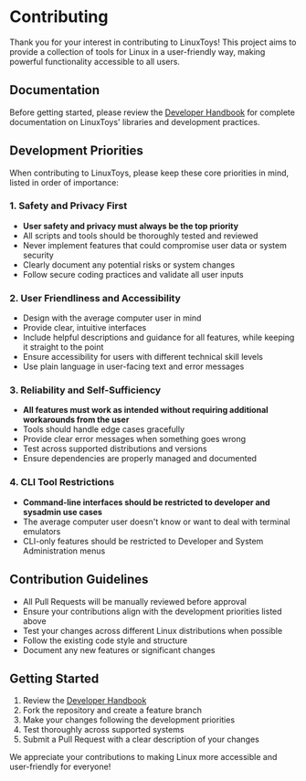# Contributing

Thank you for your interest in contributing to LinuxToys! This project aims to provide a collection of tools for Linux in a user-friendly way, making powerful functionality accessible to all users.

## Documentation

Before getting started, please review the [Developer Handbook](https://github.com/psygreg/linuxtoys/wiki/Developer-Handbook) for complete documentation on LinuxToys' libraries and development practices.

## Development Priorities

When contributing to LinuxToys, please keep these core priorities in mind, listed in order of importance:

### 1. Safety and Privacy First
- **User safety and privacy must always be the top priority**
- All scripts and tools should be thoroughly tested and reviewed
- Never implement features that could compromise user data or system security
- Clearly document any potential risks or system changes
- Follow secure coding practices and validate all user inputs

### 2. User Friendliness and Accessibility
- Design with the average computer user in mind
- Provide clear, intuitive interfaces
- Include helpful descriptions and guidance for all features, while keeping it straight to the point
- Ensure accessibility for users with different technical skill levels
- Use plain language in user-facing text and error messages

### 3. Reliability and Self-Sufficiency
- **All features must work as intended without requiring additional workarounds from the user**
- Tools should handle edge cases gracefully
- Provide clear error messages when something goes wrong
- Test across supported distributions and versions
- Ensure dependencies are properly managed and documented

### 4. CLI Tool Restrictions
- **Command-line interfaces should be restricted to developer and sysadmin use cases**
- The average computer user doesn't know or want to deal with terminal emulators
- CLI-only features should be restricted to Developer and System Administration menus

## Contribution Guidelines

- All Pull Requests will be manually reviewed before approval
- Ensure your contributions align with the development priorities listed above
- Test your changes across different Linux distributions when possible
- Follow the existing code style and structure
- Document any new features or significant changes

## Getting Started

1. Review the [Developer Handbook](https://github.com/psygreg/linuxtoys/wiki/Developer-Handbook)
2. Fork the repository and create a feature branch
3. Make your changes following the development priorities
4. Test thoroughly across supported systems
5. Submit a Pull Request with a clear description of your changes

We appreciate your contributions to making Linux more accessible and user-friendly for everyone!